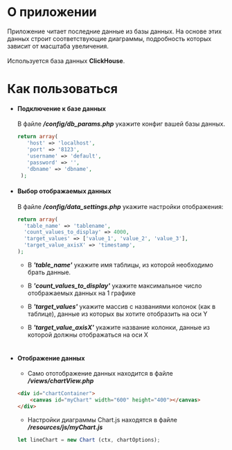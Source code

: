  # О приложении 
 Приложение читает последние данные из базы данных. 
 На основе этих данных строит соответствующие диаграммы, 
 подробность которых зависит от масштаба увеличения.
 <br> <br>
 Используется база данных **ClickHouse**. 
 
 # Как пользоваться
 - #### Подключение к базе данных
   В файле ***/config/db_params.php*** укажите конфиг вашей базы данных.
   ```php
   return array(
      'host' => 'localhost',
      'port' => '8123',
      'username' => 'default',
      'password' => '',
      'dbname' => 'dbname',
    );
   ```
 - #### Выбор отображаемых данных
    В файле ***/config/data_settings.php*** укажите настройки отображения:
    ```php
   return array(
      'table_name' => 'tablename',
      'count_values_to_display' => 4000,
      'target_values' => ['value_1', 'value_2', 'value_3'],
      'target_value_axisX' => 'timestamp',
   );
    ```
   + В ***'table_name'*** укажите имя таблицы, из которой необходимо брать данные.
   
   + В ***'count_values_to_display'*** укажите максимальное число отображаемых данных на 1 графике
   
   + В ***'target_values'*** укажите массив с названиями колонок (как в таблице), данные из которых вы хотите отобразить на оси Y
   
   + В ***'target_value_axisX'*** укажите название колонки, данные из которой должны отображаться на оси X
   <br><br>

 + #### Отображение данных 
   + Само ототображение данных находится в файле ***/views/chartView.php***
   
   ```html
   <div id="chartContainer">
       <canvas id="myChart" width="600" height="400"></canvas>
   </div>
   ```
   
   + Настройки диаграммы Сhart.js находятся в файле ***/resources/js/myChart.js***
   ```js
   let lineChart = new Chart (ctx, chartOptions);
   ```